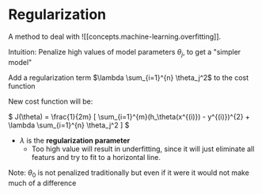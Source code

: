 
# Regularization

A method to deal with ![[concepts.machine-learning.overfitting]].

Intuition: Penalize high values of model parameters $\theta_j$, to get a "simpler model"

Add a regularization term $\lambda \sum_{i=1}^{n} \theta_j^2$ to the cost function

New cost function will be:

$
J(\theta) = \frac{1}{2m} [ \sum_{i=1}^{m}(h_\theta(x^{(i)}) - y^{(i)})^{2} + \lambda \sum_{i=1}^{n} \theta_j^2 ]
$

- $\lambda$ is the **regularization parameter**
  - Too high value will result in underfitting, since it will just eliminate all featurs and try to fit to a horizontal line.

Note: $\theta_0$ is not penalized traditionally but even if it were it would not make much of a difference
